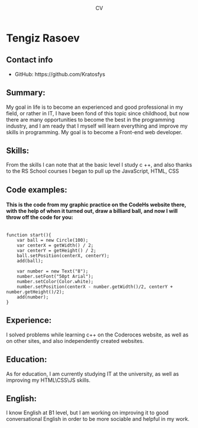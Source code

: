 <header>CV</header>
<h1>Tengiz Rasoev</h1>
<h2>Contact info</h2>
  <ul>
  <li>GitHub: https://github.com/Kratosfys </li>
  </ul>
  <h2>Summary: </h2>
My goal in life is to become an experienced and good professional in my field, or rather in IT, I have been fond of this topic since childhood, but now there are many opportunities to become the best in the programming industry, and I am ready that I myself will learn everything and improve my skills in programming. My goal is to become a Front-end web developer. 
<h2>Skills:</h2>
From the skills I can note that at the basic level I study c ++, and also thanks to the RS School courses I began to pull up the JavaScript, HTML, CSS
<h2>Code examples: </h2>
<h4>This is the code from my graphic practice on the CodeHs website there, with the help of when it turned out, draw a billiard ball, and now I will throw off the code for you: </h4>

```

function start(){ 
    var ball = new Circle(100);
    var centerX = getWidth() / 2;
    var centerY = getHeight() / 2;
    ball.setPosition(centerX, centerY);
    add(ball); 
    
    var number = new Text("8");
    number.setFont("50pt Arial");
    number.setColor(Color.white);
    number.setPosition(centerX - number.getWidth()/2, centerY + number.getHeight()/2);
    add(number);
}
```

<h2>Experience:</h2>
I solved problems while learning c++ on the Coderoces website, as well as on other sites, and also independently created websites.
<h2>Education:</h2>
As for education, I am currently studying IT at the university, as well as improving my HTML\CSS\JS skills.

<h2>English:</h2>
I know English at B1 level, but I am working on improving it to good conversational English in order to be more sociable and helpful in my work.
